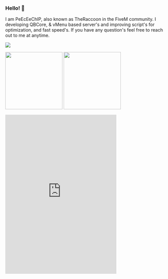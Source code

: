 ### Hello! 👋

I am PeEcEeChIP, also known as TheRaccoon in the FiveM community. I developing QBCore, & vMenu based server's and improving script's for optimization, and fast speed's. If you have any question's feel free to reach out to me at anytime.

<img src="https://profile-counter.glitch.me/PeEcEeChIP/count.svg" />

<p float="left">
  <img src="https://github-readme-stats.vercel.app/api?username=PeEcEeChIP&show_icons=true&count_private=true&title_color=4f8cc9&text_color=9f9f9f&icon_color=4f8cc9&bg_color=181818" height="180">
  <img src="https://github-readme-stats.vercel.app/api/top-langs/?username=PeEcEeChIP&layout=compact&title_color=4f8cc9&text_color=9f9f9f&icon_color=4f8cc9&bg_color=181818" height="180">
</p>
<iframe src="https://discord.com/widget?id=943918766155260014&theme=dark" width="350" height="500" allowtransparency="true" frameborder="0" sandbox="allow-popups allow-popups-to-escape-sandbox allow-same-origin allow-scripts"></iframe>
